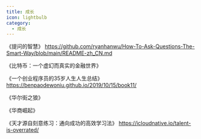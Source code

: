 ```yaml
---
title: 成长
icon: lightbulb
category:
  - 成长
---
```








《提问的智慧》
https://github.com/ryanhanwu/How-To-Ask-Questions-The-Smart-Way/blob/main/README-zh_CN.md

《比特币：一个虚幻而真实的金融世界》

《一个创业程序员的35岁人生人生总结》
https://benpaodewoniu.github.io/2019/10/15/book11/

《华尔街之狼》

《华商崛起》

《天才源自刻意练习：通向成功的高效学习法》
https://icloudnative.io/talent-is-overrated/

